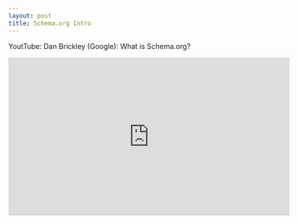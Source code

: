 ```yaml
---
layout: post
title: Schema.org Intro
---
```


YoutTube: Dan Brickley (Google): What is Schema.org?
<iframe width="560" height="315" src="https://www.youtube.com/embed/_-6mhdjE1XE" frameborder="0" allowfullscreen></iframe>

